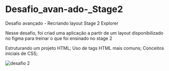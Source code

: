 # Desafio_avan-ado-_Stage2
Desafio avançado - Recriando layout Stage 2 Explorer

Nesse desafio, foi criad uma aplicação  a partir de um layout disponibilizado no figma para treinar o que  foi ensinado no stage 2

Estruturando um projeto HTML;
Uso de tags HTML mais comuns;
Conceitos iniciais de CSS;

![desafio 2](https://user-images.githubusercontent.com/86748008/230701303-12be8365-383d-4dee-b322-84094f994ca4.jpg)
